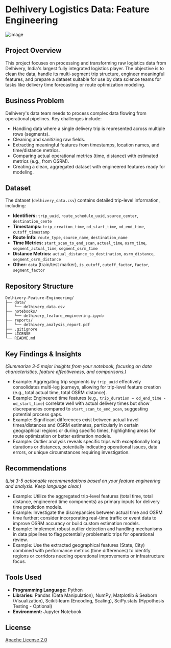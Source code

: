 # Delhivery Logistics Data: Feature Engineering

![image](https://github.com/user-attachments/assets/06edd02e-7323-4d9e-9be9-a41aae32f5d6)

## Project Overview

This project focuses on processing and transforming raw logistics data from Delhivery, India's largest fully integrated logistics player. The objective is to clean the data, handle its multi-segment trip structure, engineer meaningful features, and prepare a dataset suitable for use by data science teams for tasks like delivery time forecasting or route optimization modeling.

## Business Problem

Delhivery's data team needs to process complex data flowing from operational pipelines. Key challenges include:
* Handling data where a single delivery trip is represented across multiple rows (segments).
* Cleaning and sanitizing raw fields.
* Extracting meaningful features from timestamps, location names, and time/distance metrics.
* Comparing actual operational metrics (time, distance) with estimated metrics (e.g., from OSRM).
* Creating a clean, aggregated dataset with engineered features ready for modeling.

## Dataset

The dataset (`delhivery_data.csv`) contains detailed trip-level information, including:

* **Identifiers:** `trip_uuid`, `route_schedule_uuid`, `source_center`, `destination_cente`
* **Timestamps:** `trip_creation_time`, `od_start_time`, `od_end_time`, `cutoff_timestamp`
* **Route Info:** `route_type`, `source_name`, `destination_name`
* **Time Metrics:** `start_scan_to_end_scan`, `actual_time`, `osrm_time`, `segment_actual_time`, `segment_osrm_time`
* **Distance Metrics:** `actual_distance_to_destination`, `osrm_distance`, `segment_osrm_distance`
* **Other:** `data` (train/test marker), `is_cutoff`, `cutoff_factor`, `factor`, `segment_factor`

## Repository Structure

```text
Delhivery-Feature-Engineering/
├── data/
│   └── delhivery_data.csv  
├── notebooks/
│   └── delhivery_feature_engineering.ipynb   
├── reports/                      
│   └── delhivery_analysis_report.pdf
├── .gitignore
├── LICENSE 
└── README.md                   
```

## Key Findings & Insights

*(Summarize 3-5 major insights from your notebook, focusing on data characteristics, feature effectiveness, and comparisons.)*
* Example: Aggregating trip segments by `trip_uuid` effectively consolidates multi-leg journeys, allowing for trip-level feature creation (e.g., total actual time, total OSRM distance).
* Example: Engineered time features (e.g., `trip_duration = od_end_time - od_start_time`) correlate well with actual delivery times but show discrepancies compared to `start_scan_to_end_scan`, suggesting potential process gaps.
* Example: Significant differences exist between actual travel times/distances and OSRM estimates, particularly in certain geographical regions or during specific times, highlighting areas for route optimization or better estimation models.
* Example: Outlier analysis reveals specific trips with exceptionally long durations or distances, potentially indicating operational issues, data errors, or unique circumstances requiring investigation.

## Recommendations

*(List 3-5 actionable recommendations based on your feature engineering and analysis. Keep language clear.)*
* Example: Utilize the aggregated trip-level features (total time, total distance, engineered time components) as primary inputs for delivery time prediction models.
* Example: Investigate the discrepancies between actual time and OSRM time further; consider incorporating real-time traffic or event data to improve OSRM accuracy or build custom estimation models.
* Example: Implement robust outlier detection and handling mechanisms in data pipelines to flag potentially problematic trips for operational review.
* Example: Use the extracted geographical features (State, City) combined with performance metrics (time differences) to identify regions or corridors needing operational improvements or infrastructure focus.

## Tools Used

* **Programming Language:** Python
* **Libraries:** Pandas (Data Manipulation), NumPy, Matplotlib & Seaborn (Visualization), Scikit-learn (Encoding, Scaling), SciPy.stats (Hypothesis Testing - Optional)
* **Environment:** Jupyter Notebook

## License
[Apache License 2.0](LICENSE)  
